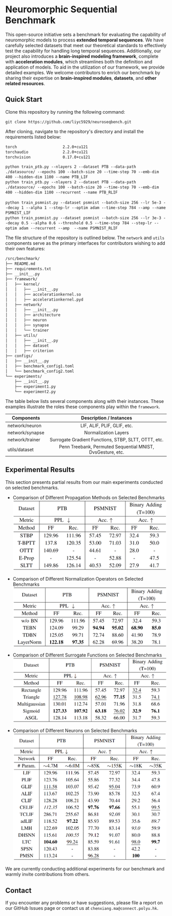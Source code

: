# Neuromorphic Sequential Benchmark

This open-source initiative sets a benchmark for evaluating the capability of neuromorphic models to process **extended temporal sequences**. We have carefully selected datasets that meet our theoretical standards to effectively test the capability for handling long temporal sequences. Additionally, our project also introduces a **brain-inspired modeling framework**, complete with **acceleration modules**, which streamlines both the definition and application of models. To aid in the utilization of our framework, we provide detailed examples. We welcome contributors to enrich our benchmark by sharing their expertise on **brain-inspired modules**, **datasets**, and **other related resources**.

## Quick Start

Clone this repository by running the following command:

```shell
git clone https://github.com/liyc5929/neuroseqbench.git
```

After cloning, navigate to the repository's directory and install the requirements listed below:

```shell
torch                    2.2.0+cu121
torchaudio               2.2.0+cu121
torchvision              0.17.0+cu121
```

```
python train_ptb.py --nlayers 2 --dataset PTB --data-path ./datasource/ --epochs 100 --batch-size 20 --time-step 70 --emb-dim 400 --hidden-dim 1100 --name PTB_LIF
python train_ptb.py --nlayers 2 --dataset PTB --data-path ./datasource/ --epochs 100 --batch-size 20 --time-step 70 --emb-dim 400 --hidden-dim 1100 --recurrent --name PTB_RLIF

python train_psmnist.py --dataset psmnist --batch-size 256 --lr 5e-3 --decay 1 --alpha 1 --step-lr --optim adam --time-step 784 --amp --name PSMNIST_LIF
python train_psmnist.py --dataset psmnist --batch-size 256 --lr 3e-3 --decay 0.5 --alpha 0.6 --threshold 0.5 --time-step 784 --step-lr --optim adam --recurrent --amp  --name PSMNIST_RLIF
```


The file structure of the repository is outlined below. The `network` and `utils` components serve as the primary interfaces for contributors wishing to add their own features:

```
/src/benchmark/
├── README.md
├── requirements.txt
├── __init__.py
├── framework/
│   ├── kernel/
│   │   ├── __init__.py
│   │   ├── accelerationkernel.so
│   │   ├── accelerationkernel.pyd
│   ├── network/
│   │   ├── __init__.py
│   │   ├── architecture
│   │   ├── neuron
│   │   ├── synapse
│   │   └── trainer
│   ├── utils/
│   │   ├── __init__.py
│   │   ├── dataset
│   │   ├── criterion
├── configs/
│   ├── __init__.py
│   ├── benchmark_config1.toml
│   └── benchmark_config2.toml
└── experiments/
    ├── __init__.py
    ├── experiment1.py
    └── experiment2.py
```

The table below lists several components along with their instances. These examples illustrate the roles these components play within the `framework`.

| Components      |                  Description / Instances                   |
| --------------- | :--------------------------------------------------------: |
| network/neuron  |                LIF, ALIF, PLIF, GLIF, etc.                 |
| network/synapse |                    Normalization Layers                    |
| network/trainer |    Surrogate Gradient Functions, STBP, SLTT, OTTT, etc.    |
| utils/dataset   | Penn Treebank, Permuted Sequential MNIST, DvsGesture, etc. |



## Experimental Results

This section presents partial results from our main experiments conducted on selected benchmarks.

- Comparison of Different Propagation Methods on Selected Benchmarks![image-20240808162511322](./figures/image-20240808162511322.png)

- Comparison of Different Normalization Operators on Selected Benchmarks![image-20240808162813421](./figures/image-20240808162813421.png)

- Comparison of Different Surrogate Functions on Selected Benchmarks![image-20240808162854997](./figures/image-20240808162854997.png)

- Comparison of Different Neurons on Selected Benchmarks![image-20240808163004828](./figures/image-20240808163004828.png)

We are currently conducting additional experiments for our benchmark and warmly invite contributions from others.



## Contact

If you encounter any problems or have suggestions, please file a report on our GitHub Issues page or contact us at `chenxiang.ma@connect.polyu.hk`.
